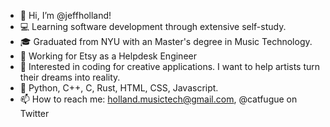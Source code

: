 - 👋 Hi, I’m @jeffholland! 
- 💻 Learning software development through extensive self-study.
- 🎓 Graduated from NYU with an Master's degree in Music Technology.
- 💼 Working for Etsy as a Helpdesk Engineer
- 🎵 Interested in coding for creative applications. I want to help artists turn their dreams into reality.
- 🔡 Python, C++, C, Rust, HTML, CSS, Javascript.
- 📫 How to reach me: holland.musictech@gmail.com, @catfugue on Twitter
